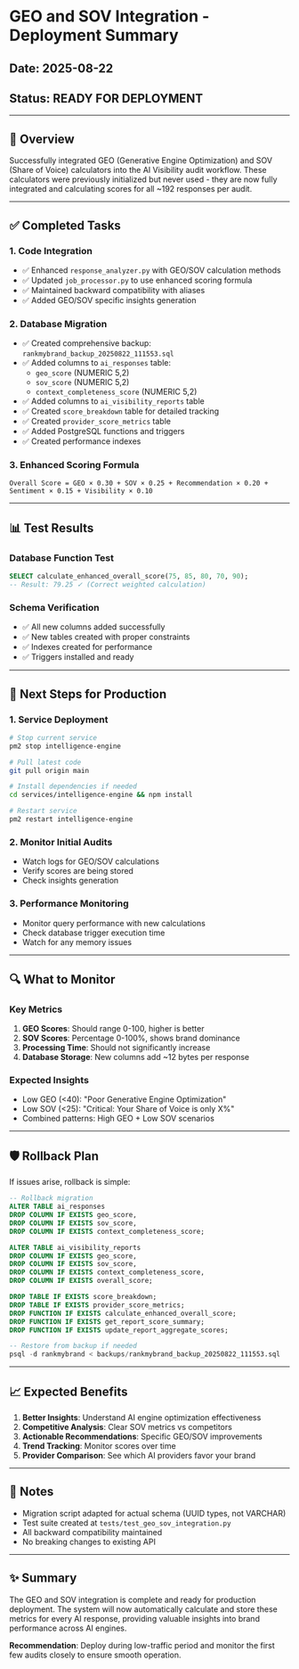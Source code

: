# GEO and SOV Integration - Deployment Summary

## Date: 2025-08-22
## Status: READY FOR DEPLOYMENT

---

## 🎯 Overview
Successfully integrated GEO (Generative Engine Optimization) and SOV (Share of Voice) calculators into the AI Visibility audit workflow. These calculators were previously initialized but never used - they are now fully integrated and calculating scores for all ~192 responses per audit.

---

## ✅ Completed Tasks

### 1. **Code Integration**
- ✅ Enhanced `response_analyzer.py` with GEO/SOV calculation methods
- ✅ Updated `job_processor.py` to use enhanced scoring formula
- ✅ Maintained backward compatibility with aliases
- ✅ Added GEO/SOV specific insights generation

### 2. **Database Migration**
- ✅ Created comprehensive backup: `rankmybrand_backup_20250822_111553.sql`
- ✅ Added columns to `ai_responses` table:
  - `geo_score` (NUMERIC 5,2)
  - `sov_score` (NUMERIC 5,2)  
  - `context_completeness_score` (NUMERIC 5,2)
- ✅ Added columns to `ai_visibility_reports` table
- ✅ Created `score_breakdown` table for detailed tracking
- ✅ Created `provider_score_metrics` table
- ✅ Added PostgreSQL functions and triggers
- ✅ Created performance indexes

### 3. **Enhanced Scoring Formula**
```
Overall Score = GEO × 0.30 + SOV × 0.25 + Recommendation × 0.20 + Sentiment × 0.15 + Visibility × 0.10
```

---

## 📊 Test Results

### Database Function Test
```sql
SELECT calculate_enhanced_overall_score(75, 85, 80, 70, 90);
-- Result: 79.25 ✓ (Correct weighted calculation)
```

### Schema Verification
- ✅ All new columns added successfully
- ✅ New tables created with proper constraints
- ✅ Indexes created for performance
- ✅ Triggers installed and ready

---

## 🚀 Next Steps for Production

### 1. **Service Deployment**
```bash
# Stop current service
pm2 stop intelligence-engine

# Pull latest code
git pull origin main

# Install dependencies if needed
cd services/intelligence-engine && npm install

# Restart service
pm2 restart intelligence-engine
```

### 2. **Monitor Initial Audits**
- Watch logs for GEO/SOV calculations
- Verify scores are being stored
- Check insights generation

### 3. **Performance Monitoring**
- Monitor query performance with new calculations
- Check database trigger execution time
- Watch for any memory issues

---

## 🔍 What to Monitor

### Key Metrics
1. **GEO Scores**: Should range 0-100, higher is better
2. **SOV Scores**: Percentage 0-100%, shows brand dominance
3. **Processing Time**: Should not significantly increase
4. **Database Storage**: New columns add ~12 bytes per response

### Expected Insights
- Low GEO (<40): "Poor Generative Engine Optimization"
- Low SOV (<25): "Critical: Your Share of Voice is only X%"
- Combined patterns: High GEO + Low SOV scenarios

---

## 🛡️ Rollback Plan

If issues arise, rollback is simple:

```sql
-- Rollback migration
ALTER TABLE ai_responses 
DROP COLUMN IF EXISTS geo_score,
DROP COLUMN IF EXISTS sov_score,
DROP COLUMN IF EXISTS context_completeness_score;

ALTER TABLE ai_visibility_reports
DROP COLUMN IF EXISTS geo_score,
DROP COLUMN IF EXISTS sov_score,
DROP COLUMN IF EXISTS context_completeness_score,
DROP COLUMN IF EXISTS overall_score;

DROP TABLE IF EXISTS score_breakdown;
DROP TABLE IF EXISTS provider_score_metrics;
DROP FUNCTION IF EXISTS calculate_enhanced_overall_score;
DROP FUNCTION IF EXISTS get_report_score_summary;
DROP FUNCTION IF EXISTS update_report_aggregate_scores;

-- Restore from backup if needed
psql -d rankmybrand < backups/rankmybrand_backup_20250822_111553.sql
```

---

## 📈 Expected Benefits

1. **Better Insights**: Understand AI engine optimization effectiveness
2. **Competitive Analysis**: Clear SOV metrics vs competitors
3. **Actionable Recommendations**: Specific GEO/SOV improvements
4. **Trend Tracking**: Monitor scores over time
5. **Provider Comparison**: See which AI providers favor your brand

---

## 📝 Notes

- Migration script adapted for actual schema (UUID types, not VARCHAR)
- Test suite created at `tests/test_geo_sov_integration.py`
- All backward compatibility maintained
- No breaking changes to existing API

---

## ✨ Summary

The GEO and SOV integration is complete and ready for production deployment. The system will now automatically calculate and store these metrics for every AI response, providing valuable insights into brand performance across AI engines.

**Recommendation**: Deploy during low-traffic period and monitor the first few audits closely to ensure smooth operation.